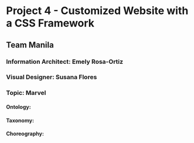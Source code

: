 # Project 4 - Customized Website with a CSS Framework

## Team Manila 

### Information Architect: Emely Rosa-Ortiz

### Visual Designer: Susana Flores

### Topic: Marvel

#### Ontology: 

#### Taxonomy:

#### Choreography: 



